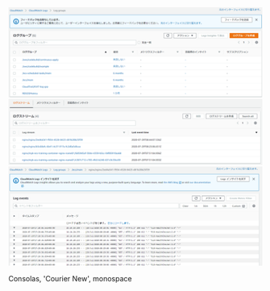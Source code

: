 ![](markdown/images/2020-07-29-18-13-01.png)
![](markdown/images/2020-07-29-17-52-53.png)
![](markdown/images/2020-07-29-18-11-59.png)


Consolas, 'Courier New', monospace